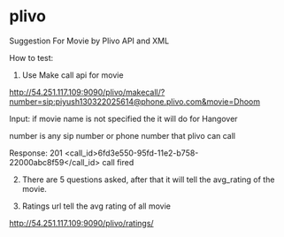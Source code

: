 plivo
=====

Suggestion For Movie by Plivo API and XML


How to test:

1. Use Make call api for movie

http://54.251.117.109:9090/plivo/makecall/?number=sip:piyush130322025614@phone.plivo.com&movie=Dhoom

Input:
if movie name is not specified the it will do for Hangover

number is any sip number or phone number that plivo can call 

Response: 
<Response>
<status>201</status>
<call_id>6fd3e550-95fd-11e2-b758-22000abc8f59</call_id>
<message>call fired</message>
</Response>

2. There are 5 questions asked, after that it will tell the avg_rating of the movie. 

3. Ratings url tell the avg rating of all movie

http://54.251.117.109:9090/plivo/ratings/


